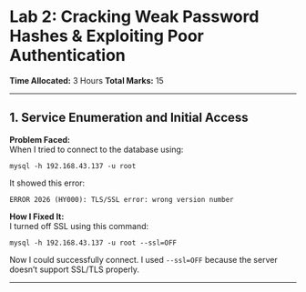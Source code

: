 # Lab 2: Cracking Weak Password Hashes & Exploiting Poor Authentication

**Time Allocated:** 3 Hours
**Total Marks:** 15

---

## 1. Service Enumeration and Initial Access

**Problem Faced:**  
When I tried to connect to the database using:

```
mysql -h 192.168.43.137 -u root
```

It showed this error:

```
ERROR 2026 (HY000): TLS/SSL error: wrong version number
```

**How I Fixed It:**  
I turned off SSL using this command:

```
mysql -h 192.168.43.137 -u root --ssl=OFF
```

Now I could successfully connect. I used `--ssl=OFF` because the server doesn’t support SSL/TLS properly.

* * *
